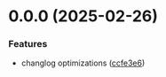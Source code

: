 # 0.0.0 (2025-02-26)


### Features

* changlog optimizations ([ccfe3e6](https://github.com/ramaeondev/logit/commit/ccfe3e63153dfc759e456bd8d1adcce8036ddc8b))




